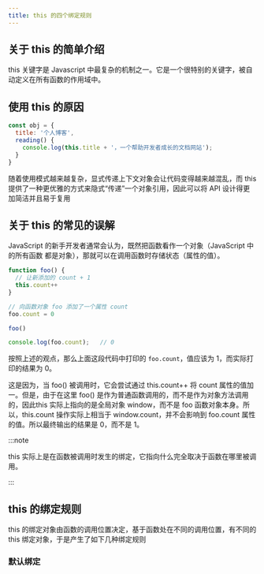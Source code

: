 ```yaml
---
title: this 的四个绑定规则
---
```



## 关于 this 的简单介绍
this 关键字是 Javascript 中最复杂的机制之一。它是一个很特别的关键字，被自动定义在所有函数的作用域中。

## 使用 this 的原因

```javascript
const obj = {
  title: '个人博客',
  reading() {
    console.log(this.title + '，一个帮助开发者成长的文档网站');
  }
}
```

随着使用模式越来越复杂，显式传递上下文对象会让代码变得越来越混乱，而 this 提供了一种更优雅的方式来隐式“传递”一个对象引用，因此可以将 API 设计得更加简洁并且易于复用

## 关于 this 的常见的误解
JavaScript 的新手开发者通常会认为，既然把函数看作一个对象（JavaScript 中的所有函数 都是对象），那就可以在调用函数时存储状态（属性的值）。

```javascript
function foo() {
  // 让新添加的 count + 1
  this.count++
}

// 向函数对象 foo 添加了一个属性 count
foo.count = 0

foo()

console.log(foo.count);   // 0 
```
按照上述的观点，那么上面这段代码中打印的 `foo.count`，值应该为 1，而实际打印的结果为 0。

这是因为，当 foo() 被调用时，它会尝试通过 this.count++ 将 count 属性的值加一。但是，由于在这里 foo() 是作为普通函数调用的，而不是作为对象方法调用的，因此this 实际上指向的是全局对象 window，而不是 foo 函数对象本身。所以，this.count 操作实际上相当于 window.count，并不会影响到 foo.count 属性的值。所以最终输出的结果是 0，而不是 1。

:::note

this 实际上是在函数被调用时发生的绑定，它指向什么完全取决于函数在哪里被调用。

:::

## this 的绑定规则
this 的绑定对象由函数的调用位置决定，基于函数处在不同的调用位置，有不同的 this 绑定对象，于是产生了如下几种绑定规则

### 默认绑定



